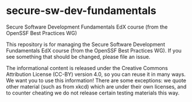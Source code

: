 # secure-sw-dev-fundamentals
Secure Software Development Fundamentals EdX course (from the OpenSSF Best Practices WG)

This repository is for managing the Secure Software Development Fundamentals EdX course (from the OpenSSF Best Practices WG).
If you see something that should be changed, please file an issue.

The informational content is released under the Creative Commons Attribution License (CC-BY) version 4.0, so you can reuse it in many ways. We want you to use this information! There are some exceptions: we quote other material (such as from xkcd) which are under their own licenses, and to counter cheating we do not release certain testing materials this way.
